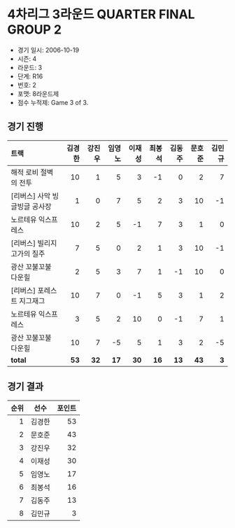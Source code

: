 # 4차리그 3라운드 QUARTER FINAL GROUP 2

- 경기 일시: 2006-10-19
- 시즌: 4
- 라운드: 3
- 단계: R16
- 번호: 2
- 포맷: 8라운드제
- 점수 누적제: Game 3 of 3.





## 경기 진행

| 트랙 | 김경한 | 강진우 | 임영노 | 이재성 | 최봉석 | 김동주 | 문호준 | 김민규 |
|:---|---:|---:|---:|---:|---:|---:|---:|---:|
| 해적 로비 절벽의 전투 | 10 | 1 | 5 | 3 | -1 | 0 | 2 | 7 |
| [리버스] 사막 빙글빙글 공사장 | 1 | 0 | 7 | 5 | 2 | 3 | 10 | -1 |
| 노르테유 익스프레스 | 10 | 2 | 5 | -1 | 7 | 3 | 1 | 0 |
| [리버스] 빌리지 고가의 질주 | 7 | 5 | 0 | 2 | 1 | 3 | 10 | -1 |
| 광산 꼬불꼬불 다운힐 | 2 | 5 | 3 | 7 | 1 | -1 | 10 | 0 |
| [리버스] 포레스트 지그재그 | 10 | 7 | 0 | -1 | 5 | 3 | 1 | 2 |
| 노르테유 익스프레스 | 3 | 5 | 2 | 10 | 0 | -1 | 7 | 1 |
| 광산 꼬불꼬불 다운힐 | 10 | 7 | -5 | 5 | 1 | 3 | 2 | -5 |
| __total__ | __53__ | __32__ | __17__ | __30__ | __16__ | __13__ | __43__ | __3__ |




## 경기 결과

| 순위 | 선수 | 포인트 |
|---:|:---:|---:|
| 1 | 김경한 | 53 |
| 2 | 문호준 | 43 |
| 3 | 강진우 | 32 |
| 4 | 이재성 | 30 |
| 5 | 임영노 | 17 |
| 6 | 최봉석 | 16 |
| 7 | 김동주 | 13 |
| 8 | 김민규 | 3 |

